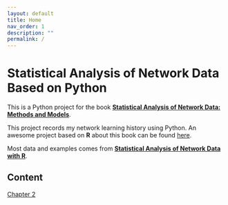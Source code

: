 ```yaml
---
layout: default
title: Home
nav_order: 1
description: ""
permalink: /
---
```

# Statistical Analysis of Network Data Based on Python

This is a Python project for the book [**Statistical Analysis of Network Data: Methods
and Models**](https://link.springer.com/book/10.1007/978-0-387-88146-1).

This project records my network learning history using Python. An awesome
project based on **R** about this book can be found
[here](https://github.com/kolaczyk/sand).

Most data and examples comes from [**Statistical Analysis of Network Data with
R**](https://www.springer.com/gp/book/9781493909834#otherversion=9781493909827).

## Content

[Chapter 2](Chapter2.md)
